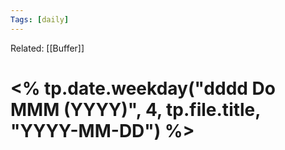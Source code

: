 ```yaml
---
Tags: [daily]
---
```

Related: [[Buffer]]
# <% tp.date.weekday("dddd Do MMM (YYYY)", 4, tp.file.title, "YYYY-MM-DD") %>